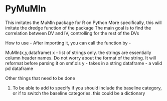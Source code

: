 # PyMuMIn

This imitates the MuMIn package for R on Python
More specifically, this will imitate the dredge function of the package
The main goal is to find the correlation between DV and IV, controlling for the rest of the DVs

How to use - 
After importing it, you can call the function by -

MuMIn(x,y,dataframe)
x - list of strings only. the strings are essentially column header names. Do not worry about the format of the string. It will reformat before parsing it on smf.ols
y - takes in a string
dataframe - a valid pd dataframe

Other things that need to be done
1) To be able to add to specify if you should include the baseline category, or if to switch the baseline categories. this could be a dictionary
